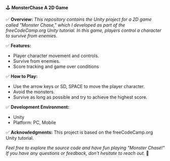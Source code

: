 🕹 **MonsterChase A 2D Game** 

✅ **Overview:** *This repository contains the Unity project for a 2D game called "Monster Chase," which I developed as part of the freeCodeCamp.org Unity tutorial. In this game, players control a character to survive from enemies.*


✅ **Features:**
- Player character movement and controls.
- Survive from enemies.
- Score tracking and game over conditions


✅ **How to Play:**
- Use the arrow keys or SD, SPACE to move the player character.
- Avoid the monsters.
- Survive as long as possible and try to achieve the highest score.


✅ **Development Environment:** 
- Unity
- Platform: PC, Mobile


✅ **Acknowledgments:** 
This project is based on the freeCodeCamp.org Unity tutorial.

*Feel free to explore the source code and have fun playing "Monster Chase!" If you have any questions or feedback, don't hesitate to reach out.* 🤗
